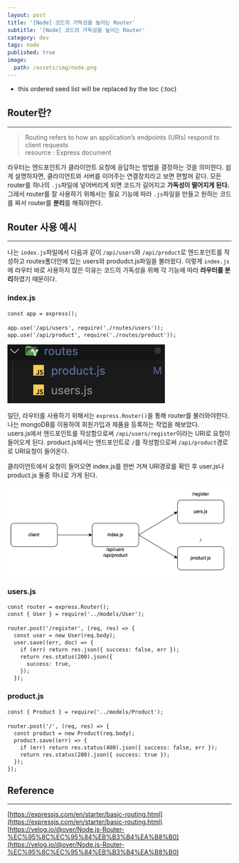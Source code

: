 ```yaml
---
layout: post
title: '[Node] 코드의 가독성을 높이는 Router'
subtitle: '[Node] 코드의 가독성을 높이는 Router'
category: dev
tags: node
published: true
image:
  path: /assets/img/node.png
---
```


<!-- prettier-ignore -->
* this ordered seed list will be replaced by the toc 
{:toc}

## Router란?

---

> Routing refers to how an application’s endpoints (URIs) respond to client requests  
> resource : Express document

라우터는 엔드포인트가 클라이언트 요청에 응답하는 방법을 결정하는 것을 의미한다. 쉽게 설명하자면, 클라이언트와 서버를 이어주는 연결장치라고 보면 편할꺼 같다. 모든 router를 하나의 `.js`파일에 넣어버리게 되면 코드가 길어지고 **가독성이 떨어지게 된다.** 그래서 router를 잘 사용하기 위해서는 필요 기능에 따라 `.js`파일을 만들고 원하는 코드를 짜서 router를 **분리**를 해줘야한다.

## Router 사용 예시

---

나는 `index.js`파일에서 다음과 같이 `/api/users`와 `/api/product`로 엔드포인트를 작성하고 routes폴더안에 있는 users와 produdct.js파일을 불러왔다. 이렇게 `index.js`에 라우터 바로 사용하지 않은 이유는 코드의 가독성을 위해 각 기능에 따라 **라우터를 분리**하였기 때문이다.

### index.js

```
const app = express();

app.use('/api/users', require('./routes/users'));
app.use('/api/product', require('./routes/product'));
```

![router_folder](/assets/img/development/2022/10/19/router_folder.png)

일단, 라우터를 사용하기 위해서는 `express.Router()`을 통해 router를 불러와야한다. 나는 mongoDB를 이용하여 회원가입과 제품을 등록하는 작업을 해보았다.  
users.js에서 엔드포인트를 작성함으로써 `/api/users/register`이라는 URI로 요청이 들어오게 된다. product.js에서는 엔드포인트로 `/`를 작성함으로써 `/api/product`경로로 URI요청이 들어온다.

클라이언트에서 요청이 들어오면 index.js를 한번 거쳐 URI경로를 확인 후 user.js나 product.js 둘중 하나로 가게 된다.

![diagram](/assets/img/development/2022/10/19/diagram.png)

### users.js

```
const router = express.Router();
const { User } = require('../models/User');

router.post('/register', (req, res) => {
  const user = new User(req.body);
  user.save((err, doc) => {
    if (err) return res.json({ success: false, err });
    return res.status(200).json({
      success: true,
    });
  });
```

### product.js

```
const { Product } = require('../models/Product');

router.post('/', (req, res) => {
  const product = new Product(req.body);
  product.save((err) => {
    if (err) return res.status(400).json({ success: false, err });
    return res.status(200).json({ success: true });
  });
});
```

## Reference

---

[https://expressjs.com/en/starter/basic-routing.html](https://expressjs.com/en/starter/basic-routing.html)
[https://velog.io/@over/Node.js-Router-%EC%95%8C%EC%95%84%EB%B3%B4%EA%B8%B0](https://velog.io/@over/Node.js-Router-%EC%95%8C%EC%95%84%EB%B3%B4%EA%B8%B0)
